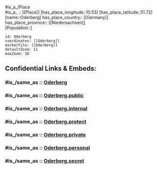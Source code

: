 ﻿---
confidential: public
isDeleted: false
location:
- 51.72
- 10.53
mapmarker: city
mapzoom:
- 7
- 12
SpocWebEntityId: 33061
tags:
- geo/City
type: City
---

#is_a_/Place  
#is_a_ :: [[Place]] 
[has_place_longitude::10.53] 
[has_place_latitude::51.72] 
[name::Oderberg] 
has_place_country:: [[Germany]]  
has_place_province:: [[Niedersachsen]]  
[Population::] 



```leaflet
id: Oderberg
coordinates: [[Oderberg]] 
markerFile: [[Oderberg]] 
defaultZoom: 11 
maxZoom: 18
```


## Confidential Links & Embeds: 

### #is_/same_as :: [Oderberg](/_Standards/Earth/Continent/Europe/Europe~Central/Germany/Germany~West/Niedersachsen/counties~Niedersachsen/Goslar/cities~Goslar/Braunlage/boroughs~Braunlage/Oderberg.md) 

### #is_/same_as :: [Oderberg.public](/_public/Earth/Continent/Europe/Europe~Central/Germany/Germany~West/Niedersachsen/counties~Niedersachsen/Goslar/cities~Goslar/Braunlage/boroughs~Braunlage/Oderberg.public.md) 

### #is_/same_as :: [Oderberg.internal](/_internal/Earth/Continent/Europe/Europe~Central/Germany/Germany~West/Niedersachsen/counties~Niedersachsen/Goslar/cities~Goslar/Braunlage/boroughs~Braunlage/Oderberg.internal.md) 

### #is_/same_as :: [Oderberg.protect](/_protect/Earth/Continent/Europe/Europe~Central/Germany/Germany~West/Niedersachsen/counties~Niedersachsen/Goslar/cities~Goslar/Braunlage/boroughs~Braunlage/Oderberg.protect.md) 

### #is_/same_as :: [Oderberg.private](/_private/Earth/Continent/Europe/Europe~Central/Germany/Germany~West/Niedersachsen/counties~Niedersachsen/Goslar/cities~Goslar/Braunlage/boroughs~Braunlage/Oderberg.private.md) 

### #is_/same_as :: [Oderberg.personal](/_personal/Earth/Continent/Europe/Europe~Central/Germany/Germany~West/Niedersachsen/counties~Niedersachsen/Goslar/cities~Goslar/Braunlage/boroughs~Braunlage/Oderberg.personal.md) 

### #is_/same_as :: [Oderberg.secret](/_secret/Earth/Continent/Europe/Europe~Central/Germany/Germany~West/Niedersachsen/counties~Niedersachsen/Goslar/cities~Goslar/Braunlage/boroughs~Braunlage/Oderberg.secret.md)

